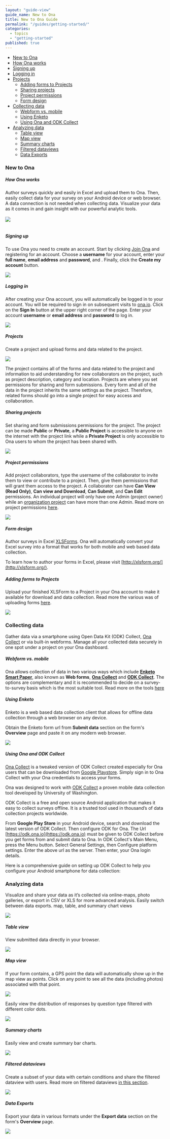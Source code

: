```yaml
---
layout: "guide-view"
guide_name: New to Ona
title: New to Ona Guide
permalink: "/guides/getting-started/"
categories: 
  - topics
  - "getting-started"
published: true
---
```


* [New to Ona](#new-to-ona)
 * [How Ona works](#how-ona-works)
 * [Signing up](#signing-up)
 * [Logging in](#logging-in)
 * [Projects](#projects)
   * [Adding forms to Projects](#adding_forms_to_projects) 
   * [Sharing projects](#sharing-projects)
   * [Project permissions](#project-permissions)
   * [Form design](#form-design)
* [Collecting data](#collecting-data)
  * [Webform vs. mobile](#webform-vs-mobile)
  * [Using Enketo](#using-enketo)
  * [Using Ona and ODK Collect](#using-ona-odk-collect)  
* [Analyzing data](#analyzing-data)
  * [Table view](#the-data-view)
  * [Map view](#map-view)
  * [Summary charts](#summary-charts)
  * [Filtered dataviews](#filtered-dataviews)
  * [Data Exports](#data-exports)

### New to Ona

##### <a name="how-ona-works"></a>How Ona works

Author surveys quickly and easily in Excel and upload them to Ona. Then, easily collect data for your survey on your Android device or web browser. A data connection is not needed when collecting data. Visualize your data as it comes in and gain insight with our powerful analytic tools.
<br><br>
![](/content/screenshots/getting-started/how-ona-works.jpg)
<br><br>

##### <a name="signing-up"></a>Signing up

To use Ona you need to create an account. Start by clicking [Join Ona](https://ona.io/join) and registering for an account. Choose a **username** for your account, enter your  **full name**, **email address** and **password**, and . Finally, click the **Create my account** button.

![](/content/screenshots/getting-started/signing_up.png) 

##### <a name="logging-in"></a>Logging in

After creating your Ona account, you will automatically be logged in to your account. You will be required to sign in on subsequent visits to [ona.io](https://ona.io). Click on the **Sign In** button at the upper right corner of the page. Enter your account **username** or **email address** and **password** to log in. 

![](/content/screenshots/getting-started/logging_in.png)

##### Projects

Create a project and upload forms and data related to the project. 

![](/content/screenshots/getting-started/getting_started_new_project.png)

The project contains all of the forms and data related to the project and information to aid understanding for new collaborators on the project, such as project description, category and location. Projects are where you set permissions for sharing and form submissions. Every form and all of the data in the project inherits the same settings as the project. Therefore, related forms should go into a single project for easy access and collaboration.

##### <a name="sharing-projects"></a>Sharing projects

Set sharing and form submissions permissions for the project. The project can be made **Public** or **Private**, a **Public Project** is accessible to anyone on the internet with the project link while a **Private Project** is only accessible to Ona users to whom the project has been shared with. 

![](/content/screenshots/getting-started/getting_started_private_public.png)

##### <a name="project-permissions"></a>Project permissions

Add project collaborators, type the username of the collaborator to invite them to view or contribute to a project. Then, give them permissions that will grant them access to the project. A collaborator can have **Can View (Read Only)**, **Can view and Download**, **Can Submit**, and **Can Edit** permissions. An individual project will only have one Admin (project owner) while an [organization project](https://help.ona.io/guides/organizations/#organization-projects) can have more than one Admin. Read more on project permissions [here](http://help.ona.io/guides/projects/#permission-levels).

![](/content/screenshots/getting-started/getting_started_project_permissions.png)

##### <a name="form-design"></a>Form design

Author surveys in Excel [XLSForms](http://xlsform.org/). Ona will automatically convert your Excel survey into a format that works for both mobile and web based data collection.

To learn how to author your forms in Excel, please visit [http://xlsform.org/](http://xlsform.org/).

##### <a name="adding_forms_to_projects"></a>Adding forms to Projects

Upload your finished XLSForm to a Project in your Ona account to make it available for download and data collection. Read more the various was of uploading forms [here](https://help.ona.io/faq/uploading-xlsform/).

![](/content/screenshots/getting-started/getting_started_add_form.png)

### <a name="collecting-data"></a>Collecting data

Gather data via a smartphone using Open Data Kit (ODK) Collect, [Ona Collect](http://blog.ona.io/general/2015/12/02/ona-collect.html) or via built-in webforms. Manage all your collected data securely in one spot under a project on your Ona dashboard.

##### <a name="webform-vs-mobile"></a>Webform vs. mobile

Ona allows collection of data in two various ways which include **[Enketo Smart Paper](https://enketo.org/)**, also known as **Web forms**, **[Ona Collect](http://blog.ona.io/general/2015/12/02/ona-collect.html)** and **[ODK Collect](https://play.google.com/store/apps/details?id=org.odk.collect.android)**. The options are complementary and it is recommended to decide on a survey-to-survey basis which is the most suitable tool. Read more on the tools [here](/guides/data-collection)

##### <a name="using-enketo"></a>Using Enketo

Enketo is a web based data collection client that allows for offline data collection through a web browser on any device.

Obtain the Enketo form url from **Submit data** section on the form's  **Overview** page and paste it on any modern web browser.

![](/content/screenshots/getting-started/getting_started_enketo_url.png)

##### <a name="using-ona-odk-collect"></a>Using Ona and ODK Collect

[Ona Collect](http://blog.ona.io/general/2015/12/02/ona-collect.html) is a tweaked version of ODK Collect created especially for Ona users that can be downloaded from [Google Playstore](https://play.google.com/store/apps/details?id=io.ona.collect.android). Simply sign in to Ona Collect with your Ona credentials to access your forms.

Ona was designed to work with [ODK Collect](https://play.google.com/store/apps/details?id=org.odk.collect.android) a proven mobile data collection tool developed by University of Washington.

ODK Collect is a free and open source Android application that makes it easy to collect surveys offline. It is a trusted tool used in thousand’s of data collection projects worldwide.

From **Google Play Store** in your Android device, search and download the latest version of ODK Collect. Then configure ODK for Ona. The Url [https://odk.ona.io](https://odk.ona.io) must be given to ODK Collect before you get forms from and submit data to Ona. In ODK Collect's Main Menu, press the Menu button. Select General Settings, then Configure platform settings. Enter the above url as the server. Then enter, your Ona login details.

Here is a comprehensive guide on setting up ODK Collect to help you configure your Android smartphone for data collection:

<script async class="speakerdeck-embed" data-id="494f28f4dd9347e2996f4d9fbc84ebde" data-ratio="1.77777777777778" src="//speakerdeck.com/assets/embed.js"></script>  

### <a name="analyzing-data"></a>Analyzing data

Visualize and share your data as it’s collected via online-maps, photo galleries, or export in CSV or XLS for more advanced analysis. Easily switch between data exports. map, table, and summary chart views

![](/content/screenshots/getting-started/getting_started_viewing_submitted_data.png)

##### <a name="the-data-view"></a>Table view

View submitted data directly in your browser. 

![](/content/screenshots/getting-started/getting_started_table_view.png)

##### <a name="map-view"></a>Map view

If your form contains, a GPS point the data will automatically show up in the map view as points. Click on any point to see all the data (including photos) associated with that point. 

![](/content/screenshots/getting-started/getting_started_gps_points.png)

Easily view the distribution of responses by question type filtered with different color dots.

![](/content/screenshots/getting-started/getting_started_maps.png)

##### <a name="summary-charts"></a>Summary charts

Easily view and create summary bar charts.

![](/content/screenshots/getting-started/getting_started_summary_charts.png)

##### <a name="filtered-dataviews"></a>Filtered dataviews

Create a subset of your data with certain conditions and share the filtered dataview with users. Read more on filtered dataviews [in this section](https://help.ona.io/faq/filtered-data-view/).

![](/content/screenshots/getting-started/getting_started_filtered_dataviews.png)
 
##### <a name="data-exports"></a>Data Exports

Export your data in various formats under the **Export data** section on the form's **Overview** page.

![](/content/screenshots/getting-started/getting-started-data-exports.png)
